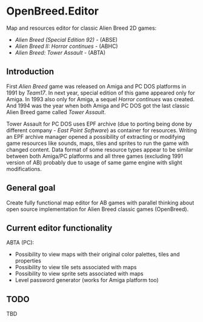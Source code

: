 # OpenBreed.Editor
Map and resources editor for classic Alien Breed 2D games:
 - *Alien Breed (Special Edition 92)* - (ABSE)
 - *Alien Breed II: Horror continues* - (ABHC)
 - *Alien Breed: Tower Assault* - (ABTA)

## Introduction

First *Alien Breed* game was released on Amiga and PC DOS platforms in 1991 by *Team17*. In next year, special edition of this game appeared only for Amiga.
In 1993 also only for Amiga, a sequel *Horror continues* was created. And 1994 was the year when both Amiga and PC DOS got the last classic Alien Breed game called *Tower Assault*.

Tower Assault for PC DOS uses EPF archive (due to porting being done by different company - *East Point Software*) as container for resources. Writing an EPF archive manager opened a possibility of extracting or modifying game resources like sounds, maps, tiles and sprites to run the game with changed content.
Data format of some resource types appear to be similar between both Amiga/PC platforms and all three games (excluding 1991 version of AB) probably due to usage of same game engine with slight modifications.

## General goal

Create fully functional map editor for AB games with parallel thinking about open source implementation for Alien Breed classic games (OpenBreed).

## Current editor functionality

ABTA (PC):
 - Possibility to view maps with their original color palettes, tiles and properties
 - Possibility to view tile sets associated with maps
 - Possibility to view sprite sets associated with maps
 - Level password generator (works for Amiga platform too)
  
 ## TODO
 
 TBD
  
  
 
